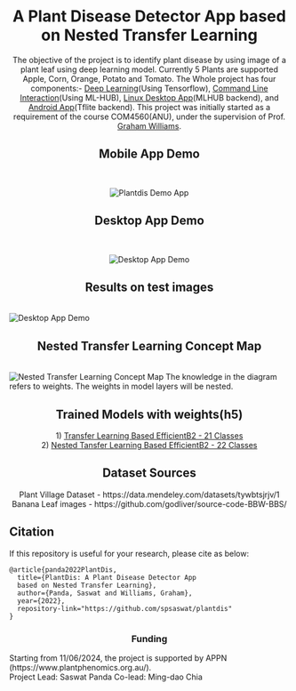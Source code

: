 <h1 align="center"> A Plant Disease Detector App based on Nested Transfer Learning </h1>
<p align="center">
The objective of the project is to identify plant disease by using image of a plant leaf using deep learning model. Currently 5 Plants are supported Apple, Corn, Orange, Potato and Tomato. The Whole project has four components:- <a href = "https://github.com/spsaswat/plantdis/tree/main/ipynb">Deep Learning</a>(Using Tensorflow), <a href = "https://github.com/spsaswat/plantdis/tree/main/mlhub">Command Line Interaction</a>(Using ML-HUB), <a href = "https://github.com/spsaswat/plantdis/tree/main/plantdis_flutter">Linux Desktop App</a>(MLHUB backend), and <a href = "https://github.com/spsaswat/plantdis/tree/main/plantdis_mob">Android App</a>(Tflite backend). This project was initially started as a requirement of the course COM4560(ANU), under the supervision of Prof. <a href = "https://cecs.anu.edu.au/people/graham-williams">Graham Williams</a>.
</p>

<h2 align="center"> Mobile App Demo </h2>
<br>
<p align="center">
  <img src="https://github.com/spsaswat/plantdis/raw/main/op_m_readme/PlantDis_demo.gif" alt="Plantdis Demo App">
  
</p>

<h2 align="center"> Desktop App Demo </h2>
<br><p align="center"> <img src="https://github.com/spsaswat/plantdis/blob/main/op_m_readme/desk_demo.gif" alt="Desktop App Demo"> </p>

<h2 align="center"> Results on test images </h2>
<br><img src="https://github.com/spsaswat/plantdis/blob/main/op_m_readme/test_img_22_eff_or.jpg" alt="Desktop App Demo">

<h2 align="center"> Nested Transfer Learning Concept Map </h2>
<br><img src="https://github.com/spsaswat/plantdis/blob/main/op_m_readme/nested%20transfer%20learning_f_github.png" alt="Nested Transfer Learning Concept Map">
The knowledge in the diagram refers to weights. The weights in model layers will be nested.

<h2 align="center"> Trained Models with weights(h5) </h2>
<p align="center">
1) <a href = "https://drive.google.com/file/d/11nEATbNc65LhLRJx1TvST9V9dh_ZG59j/view?usp=sharing">Transfer Learning Based EfficientB2 - 21 Classes</a>
<br>
2) <a href = "https://drive.google.com/file/d/1mAxgMNJZ2c_5c16YdAaQWZ5H06BuBAF9/view?usp=sharing">Nested Tansfer Learning Based EfficientB2 - 22 Classes</a>
</p>

<h2 align="center"> Dataset Sources </h2>
<p align="center">
Plant Village Dataset - https://data.mendeley.com/datasets/tywbtsjrjv/1
<br>Banana Leaf images - https://github.com/godliver/source-code-BBW-BBS/
</p>

## Citation
If this repository is useful for your research, please cite as below:
```
@article{panda2022PlantDis,
  title={PlantDis: A Plant Disease Detector App 
  based on Nested Transfer Learning},
  author={Panda, Saswat and Williams, Graham},
  year={2022},
  repository-link="https://github.com/spsaswat/plantdis"
}
```

<h3 align="center"> Funding </h3>
Starting from 11/06/2024, the project is supported by APPN (https://www.plantphenomics.org.au/). <br>
Project Lead: Saswat Panda
Co-lead: Ming-dao Chia


